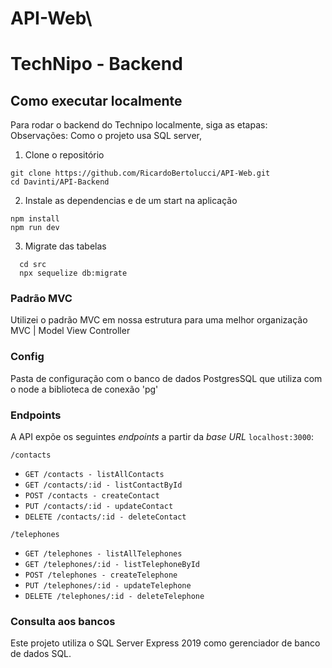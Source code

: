# API-Web\





# TechNipo - Backend

## Como executar localmente
Para rodar o backend do Technipo localmente, siga as etapas:
Observações: Como o projeto usa SQL server,

1. Clone o repositório
```
git clone https://github.com/RicardoBertolucci/API-Web.git
cd Davinti/API-Backend
```

2. Instale as dependencias e de um start na aplicação
```
npm install
npm run dev
```

3. Migrate das tabelas
```
  cd src
  npx sequelize db:migrate
``` 

### Padrão MVC
Utilizei o padrão MVC em nossa estrutura para uma melhor organização
MVC | Model View Controller

### Config
Pasta de configuração com o banco de dados PostgresSQL que utiliza com o node a biblioteca de conexão 'pg'


### Endpoints

A API expõe os seguintes *endpoints* a partir da *base URL* `localhost:3000`:

`/contacts`
* `GET /contacts - listAllContacts`
* `GET /contacts/:id - listContactById`
* `POST /contacts - createContact`
* `PUT /contacts/:id - updateContact`
* `DELETE /contacts/:id - deleteContact`

`/telephones`
* `GET /telephones - listAllTelephones`
* `GET /telephones/:id - listTelephoneById`
* `POST /telephones - createTelephone`
* `PUT /telephones/:id - updateTelephone`
* `DELETE /telephones/:id - deleteTelephone`


### Consulta aos bancos

Este projeto utiliza o SQL Server Express 2019 como gerenciador de banco de dados SQL.